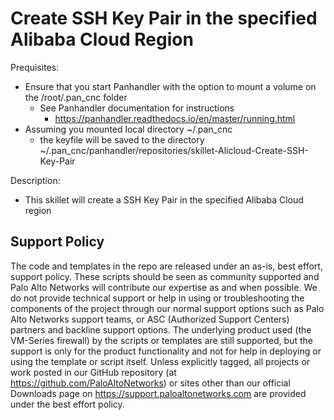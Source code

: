 # Create SSH Key Pair in the specified Alibaba Cloud Region

Prequisites:
- Ensure that you start Panhandler with the option to mount a volume on the /root/.pan_cnc folder
  - See Panhandler documentation for instructions
    - https://panhandler.readthedocs.io/en/master/running.html
- Assuming you mounted local directory ~/.pan_cnc
  - the keyfile will be saved to the directory ~/.pan_cnc/panhandler/repositories/skillet-Alicloud-Create-SSH-Key-Pair


Description:
- This skillet will create a SSH Key Pair in the specified Alibaba Cloud region


## Support Policy
The code and templates in the repo are released under an as-is, best effort,
support policy. These scripts should be seen as community supported and
Palo Alto Networks will contribute our expertise as and when possible.
We do not provide technical support or help in using or troubleshooting the
components of the project through our normal support options such as
Palo Alto Networks support teams, or ASC (Authorized Support Centers)
partners and backline support options. The underlying product used
(the VM-Series firewall) by the scripts or templates are still supported,
but the support is only for the product functionality and not for help in
deploying or using the template or script itself. Unless explicitly tagged,
all projects or work posted in our GitHub repository
(at https://github.com/PaloAltoNetworks) or sites other than our official
Downloads page on https://support.paloaltonetworks.com are provided under
the best effort policy.
